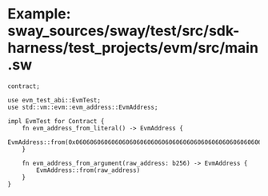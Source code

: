 # Example: sway_sources/sway/test/src/sdk-harness/test_projects/evm/src/main.sw

```sway
contract;

use evm_test_abi::EvmTest;
use std::vm::evm::evm_address::EvmAddress;

impl EvmTest for Contract {
    fn evm_address_from_literal() -> EvmAddress {
        EvmAddress::from(0x0606060606060606060606060606060606060606060606060606060606060606)
    }

    fn evm_address_from_argument(raw_address: b256) -> EvmAddress {
        EvmAddress::from(raw_address)
    }
}

```
